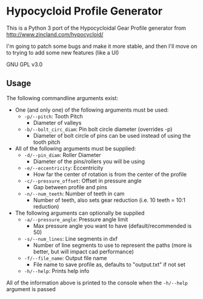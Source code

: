 # Hypocycloid Profile Generator

This is a Python 3 port of the Hypocycloidal Gear Profile generator from http://www.zincland.com/hypocycloid/

I'm going to patch some bugs and make it more stable, and then I'll move on to trying to add some new features (like a UI)

GNU GPL v3.0 


## Usage

The following commandline arguments exist:
  - One (and only one) of the following arguments must be used:
    - `-p/--pitch`: Tooth Pitch
      - Diameter of valleys
    - `-b/--bolt_circ_diam`: Pin bolt circle diameter (overrides -p)
      - Diameter of bolt circle of pins can be used instead of using the tooth pitch
  - All of the following arguments must be supplied: 
    - `-d/--pin_diam`: Roller Diameter
      - Diameter of the pins/rollers you will be using
    - `-e/--eccentricity`: Eccentricity
      - How far the center of rotation is from the center of the profile
    - `-c/--pressure_offset`: Offset in pressure angle
      - Gap between profile and pins
    - `-n/--num_teeth`: Number of teeth in cam
      - Number of teeth, also sets gear reduction (i.e. 10 teeth = 10:1 reduction)
  - The following arguments can optionally be supplied
    - `-a/--pressure_angle`: Pressure angle limit
      - Max pressure angle you want to have (default/recommended is 50)
    - `-s/--num_lines`: Line segments in dxf 
      - Number of line segments to use to represent the paths 
	  (more is better, but will impact cad performance)
    - `-f/--file_name`: Output file name
      - File name to save profile as, defaults to "output.txt" if not set
    - `-h/--help`: Prints help info

All of the information above is printed to the console when the `-h/--help` argument is passed
